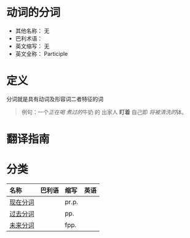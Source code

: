 # 动词的分词


* 其他名称： 无
* 巴利术语：
* 英文缩写： 无
* 英文全称： Participle

# 定义
分词就是具有动词及形容词二者特征的词

>例句：一个*正在喝*
*煮过的*牛奶
的
出家人
**盯着**
自己即
*将被清洗的*钵。

# 翻译指南

# 分类

| 名称 | 巴利语 | 缩写 | 英语 |
| :--- | :--- | :--- | :--- |
| [现在分词](prp.md) | | pr.p. | |
| [过去分词](pp.md) | | pp. | |
| [未来分词](fpp.md) | | fpp. | |

